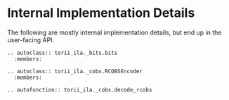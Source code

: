 # Internal Implementation Details

The following are mostly internal implementation details, but end up in the user-facing API.

```{eval-rst}
.. autoclass:: torii_ila._bits.bits
  :members:
```

```{eval-rst}
.. autoclass:: torii_ila._cobs.RCOBSEncoder
  :members:

.. autofunction:: torii_ila._cobs.decode_rcobs

```
